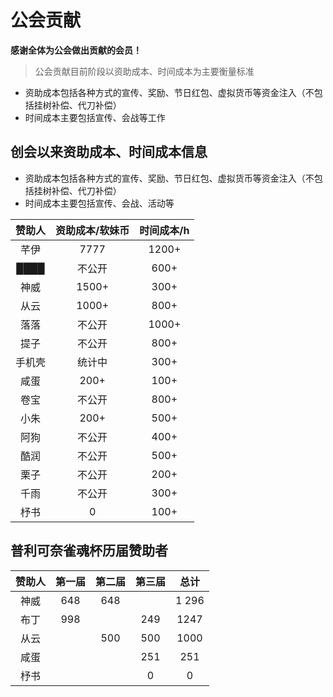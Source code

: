 # 公会贡献
**感谢全体为公会做出贡献的会员！**

>公会贡献目前阶段以资助成本、时间成本为主要衡量标准

* 资助成本包括各种方式的宣传、奖励、节日红包、虚拟货币等资金注入（不包括挂树补偿、代刀补偿）
* 时间成本主要包括宣传、会战等工作

## 创会以来资助成本、时间成本信息
* 资助成本包括各种方式的宣传、奖励、节日红包、虚拟货币等资金注入（不包括挂树补偿、代刀补偿）
* 时间成本主要包括宣传、会战、活动等

| 赞助人     | 资助成本/软妹币   | 时间成本/h|
| :-------------: | :-------------: |:-------------: |
|芊伊|7777|1200+|
|████|不公开|600+|
|神威|1500+|300+|
|从云|1000+|800+|
|落落|不公开|1000+|
|提子|不公开|800+|
|手机壳|统计中|300+|
|咸蛋|200+|100+|
|卷宝|不公开|800+|
|小朱|200+|500+|
|阿狗|不公开|400+|
|酷润|不公开|500+|
|栗子|不公开|200+|
|千雨|不公开|300+|
|杼书|0|100+|

## 普利可奈雀魂杯历届赞助者
| 赞助人     | 第一届    | 第二届     | 第三届    | 总计    |
| :-------------: | :-------------: |:-------------: | :------------: |:-------------: |
|神威 |648|648| | 1 296 |
|布丁|998| |249|1247|
|从云| |500|500|1000|
|咸蛋| | |251|251|
|杼书| | |0|0|